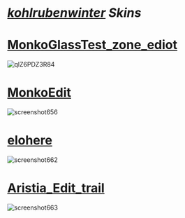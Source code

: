 # *[kohlrubenwinter](https://www.twitch.tv/kohlrubenwinter) Skins*

# [MonkoGlassTest_zone_ediot](https://www.dropbox.com/scl/fi/pc3jxivn4962dzvn9h5tn/MonkoGlassTest_zone_ediot.osk?rlkey=oa3vdx77rar8un4833bvxkpsm&dl=0)
![qlZ6PDZ3R84](https://gist.github.com/assets/20488156/8de47cb2-c974-4a21-a677-7f5dc35f09b1)

# [MonkoEdit](https://www.dropbox.com/scl/fi/nbudcexzr83lxcfyjshs3/MonkoEdit.osk?rlkey=x3itmcb9vye90flmm03t0sggb&dl=0)
![screenshot656](https://gist.github.com/assets/20488156/c0c174b9-da58-4151-9a14-1967391494f5)

# [elohere](https://www.dropbox.com/scl/fi/bxfoyt503iv204dpppams/elohere.osk?rlkey=lnhnaje15qdsgwh1ncdnreg1w&dl=0)
![screenshot662](https://gist.github.com/assets/20488156/49d15829-d615-4f38-b5ed-ae96a5d2b875)
# [Aristia_Edit_trail](https://www.dropbox.com/scl/fi/sobcc3okf57eqa1a4gdzf/Aristia_Edit_trail.osk?rlkey=un4xu8zzdwncj1fvt5l4shm6l&dl=0)
![screenshot663](https://gist.github.com/assets/20488156/e74915db-e65f-4803-9881-124fd259bffa)
